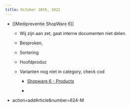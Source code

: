 ```yaml
---
title: October 28th, 2021
---
```


- [[Medipreventie ShopWare 6]] 
	 - Wij zijn aan zet, gaat interne documenten niet delen.

	 - Besproken, 

	 - Sortering 

	 - Hoofdproduc

	 - Varianten nog niet in category, check cod
		 - [Shopware 6 - Products](https://docs.shopware.com/en/shopware-6-en/catalogues/products#variants)

		 - 

- action=addArticle&number=624-M
